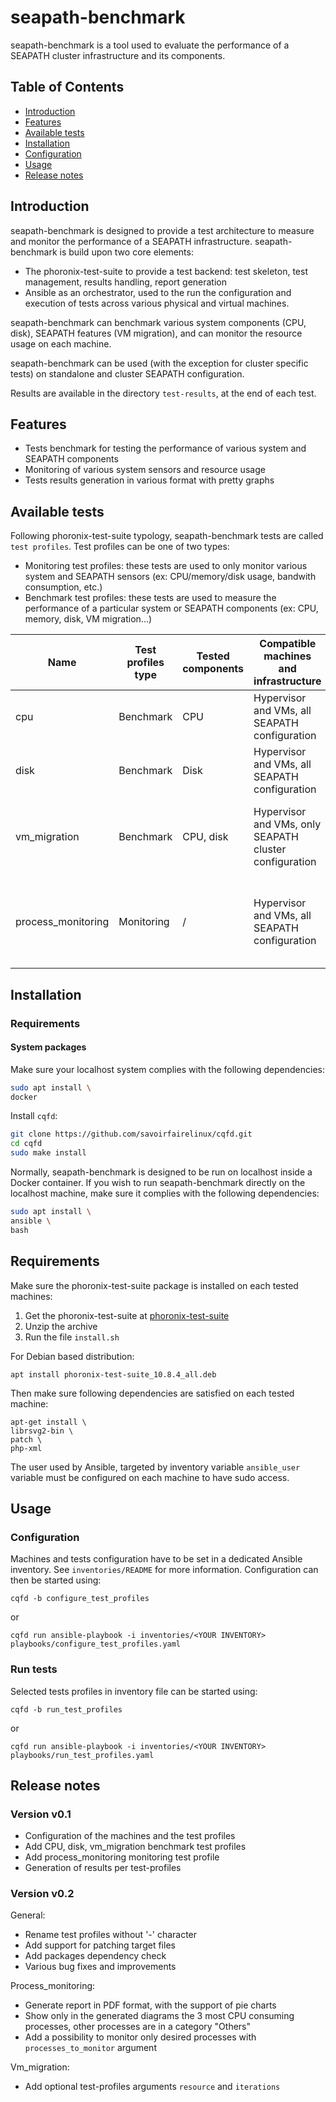 <!-- Copyright (C) 2024 Savoir-faire Linux, Inc.
SPDX-License-Identifier: Apache-2.0 -->

# seapath-benchmark

seapath-benchmark is a tool used to evaluate the performance of a SEAPATH
cluster infrastructure and its components.

## Table of Contents

- [Introduction](#introduction)
- [Features](#features)
- [Available tests](#available-tests)
- [Installation](#installation)
- [Configuration](#configuration)
- [Usage](#usage)
- [Release notes](#release-notes)

## Introduction

seapath-benchmark is designed to provide a test architecture to measure
and monitor the performance of a SEAPATH infrastructure.
seapath-benchmark is build upon two core elements:
- The phoronix-test-suite to provide a test backend: test skeleton,
  test management, results handling, report generation
- Ansible as an orchestrator, used to the run the configuration and
  execution of tests across various physical and virtual machines.

seapath-benchmark can benchmark various system components (CPU, disk),
SEAPATH features (VM migration), and can monitor the resource usage on
each machine.

seapath-benchmark can be used (with the exception for cluster specific
tests) on standalone and cluster SEAPATH configuration.

Results are available in the directory `test-results`, at the end of
each test.


## Features
- Tests benchmark for testing the performance of various system and
  SEAPATH components
- Monitoring of various system sensors and resource usage
- Tests results generation in various format with pretty graphs

## Available tests

Following phoronix-test-suite typology, seapath-benchmark tests are
called `test profiles`. Test profiles can be one of two types:
- Monitoring test profiles: these tests are used to only monitor various
  system and SEAPATH sensors (ex: CPU/memory/disk usage, bandwith
  consumption, etc.)
- Benchmark test profiles: these tests are used to measure the
  performance of a particular system or SEAPATH components (ex: CPU,
  memory, disk, VM migration...)

| Name | Test profiles type | Tested components | Compatible machines and infrastructure | Test arguments | Generated results | Needed dependencies |
| -------- | ------- | ------- | ------- | ------- | ------- | ------- |
| cpu | Benchmark | CPU | Hypervisor and VMs, all SEAPATH configuration | - `time_to_run`: duration of the test (default 60s) | PDF report with sysbench score | sysbench |
| disk | Benchmark | Disk | Hypervisor and VMs, all SEAPATH configuration | - `time_to_run`: duration of the test (default 60s) | PDF report with fio score | fio |
| vm_migration | Benchmark | CPU, disk | Hypervisor and VMs, only SEAPATH cluster configuration |- `resource`: name of the VM to migrate (default `guest0`) <br> - `iterations`: number of VM migration (default 5) | PDF report with average VM migration time | A working SEAPATH cluster using crm as resource manager |
| process_monitoring | Monitoring | / | Hypervisor and VMs, all SEAPATH configuration | `processes_to_monitor`: list of processes to monitor separated by a coma `,`. If not provided, only shows the three most CPU consumer processes | HTML report with process CPU consumption per CPU core | / |


## Installation
### Requirements
#### System packages

Make sure your localhost system complies with the following dependencies:
```bash
sudo apt install \
docker
```

Install `cqfd`:
```bash
git clone https://github.com/savoirfairelinux/cqfd.git
cd cqfd
sudo make install
```

Normally, seapath-benchmark is designed to be run on localhost inside a
Docker container. If you wish to run seapath-benchmark directly on the
localhost machine, make sure it complies with the following
dependencies:

```bash
sudo apt install \
ansible \
bash
```

## Requirements
Make sure the phoronix-test-suite package is installed on each tested machines:
1. Get the phoronix-test-suite at [phoronix-test-suite](https://github.com/phoronix-test-suite/phoronix-test-suite/archive/refs/heads/master.zip)
2. Unzip the archive
3. Run the file `install.sh`

For Debian based distribution:
``` wget https://github.com/phoronix-test-suite/phoronix-test-suite/releases/download/v10.8.4/phoronix-test-suite_10.8.4_all.deb
apt install phoronix-test-suite_10.8.4_all.deb
```

Then make sure following dependencies are satisfied on each tested machine:
```
apt-get install \
librsvg2-bin \
patch \
php-xml
```





The user used by Ansible, targeted by inventory variable `ansible_user`
variable must be configured on each machine to have sudo access.

## Usage
### Configuration

Machines and tests configuration have to be set in a dedicated Ansible
inventory. See `inventories/README` for more information.
Configuration can then be started using:

```
cqfd -b configure_test_profiles
```
or
```
cqfd run ansible-playbook -i inventories/<YOUR INVENTORY> playbooks/configure_test_profiles.yaml
```

### Run tests

Selected tests profiles in inventory file can be started using:

```
cqfd -b run_test_profiles
```

or

```
cqfd run ansible-playbook -i inventories/<YOUR INVENTORY> playbooks/run_test_profiles.yaml
```

## Release notes

### Version v0.1

* Configuration of the machines and the test profiles
* Add CPU, disk, vm_migration benchmark test profiles
* Add process_monitoring monitoring test profile
* Generation of results per test-profiles

### Version v0.2

General:
* Rename test profiles without '-' character
* Add support for patching target files
* Add packages dependency check
* Various bug fixes and improvements

Process_monitoring:
* Generate report in PDF format, with the support of pie charts
* Show only in the generated diagrams the 3 most CPU consuming
  processes, other processes are in a category "Others"
* Add a possibility to monitor only desired processes with
  `processes_to_monitor` argument

Vm_migration:
* Add optional test-profiles arguments `resource` and `iterations`
